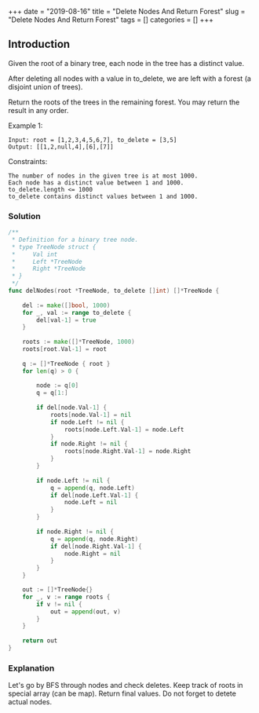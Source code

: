 +++
date = "2019-08-16"
title = "Delete Nodes And Return Forest"
slug = "Delete Nodes And Return Forest"
tags = []
categories = []
+++

## Introduction

Given the root of a binary tree, each node in the tree has a distinct value.

After deleting all nodes with a value in to_delete, we are left with a forest (a disjoint union of trees).

Return the roots of the trees in the remaining forest.  You may return the result in any order.

 

Example 1:
```
Input: root = [1,2,3,4,5,6,7], to_delete = [3,5]
Output: [[1,2,null,4],[6],[7]]
```

Constraints:
```
The number of nodes in the given tree is at most 1000.
Each node has a distinct value between 1 and 1000.
to_delete.length <= 1000
to_delete contains distinct values between 1 and 1000.
```

### Solution

``` go
/**
 * Definition for a binary tree node.
 * type TreeNode struct {
 *     Val int
 *     Left *TreeNode
 *     Right *TreeNode
 * }
 */
func delNodes(root *TreeNode, to_delete []int) []*TreeNode {
    
    del := make([]bool, 1000)
    for _, val := range to_delete {
        del[val-1] = true
    }
    
    roots := make([]*TreeNode, 1000)
    roots[root.Val-1] = root
    
    q := []*TreeNode { root }
    for len(q) > 0 {
        
        node := q[0]
        q = q[1:]
        
        if del[node.Val-1] {
            roots[node.Val-1] = nil
            if node.Left != nil {
                roots[node.Left.Val-1] = node.Left
            }
            if node.Right != nil {
                roots[node.Right.Val-1] = node.Right
            }
        }
        
        if node.Left != nil {
            q = append(q, node.Left)
            if del[node.Left.Val-1] {
                node.Left = nil
            }
        }
        
        if node.Right != nil {
            q = append(q, node.Right)
            if del[node.Right.Val-1] {
                node.Right = nil
            }
        }        
    }

    out := []*TreeNode{}
    for _, v := range roots {
        if v != nil {
            out = append(out, v)
        }
    }
    
    return out
}
```

### Explanation

Let's go by BFS through nodes and check deletes. Keep track of roots in special array (can be map). Return final values.
Do not forget to detete actual nodes.


